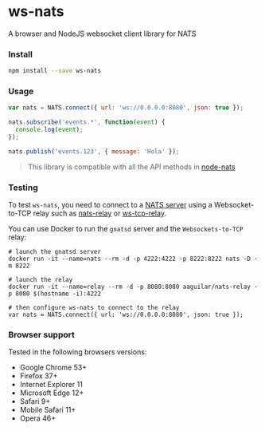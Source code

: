 # ws-nats
A browser and NodeJS websocket client library for NATS

### Install

```bash
npm install --save ws-nats
```

### Usage

```javascript
var nats = NATS.connect({ url: 'ws://0.0.0.0:8080', json: true });

nats.subscribe('events.*', function(event) {
  console.log(event);
});

nats.publish('events.123', { message: 'Hola' });
```

> This library is compatible with all the API methods in [node-nats](https://github.com/nats-io/node-nats#basic-usage)

### Testing

To test `ws-nats`, you need to connect to a [NATS server](https://github.com/nats-io/gnatsd) using a Websocket-to-TCP relay such as [nats-relay](https://hub.docker.com/r/aaguilar/nats-relay/) or [ws-tcp-relay](https://github.com/isobit/ws-tcp-relay).

You can use Docker to run the `gnatsd` server and the `Websockets-to-TCP` relay:

```
# launch the gnatsd server
docker run -it --name=nats --rm -d -p 4222:4222 -p 8222:8222 nats -D -m 8222

# launch the relay
docker run -it --name=relay --rm -d -p 8080:8080 aaguilar/nats-relay -p 8080 $(hostname -i):4222

# then configure ws-nats to connect to the relay
var nats = NATS.connect({ url: 'ws://0.0.0.0:8080', json: true });
```

### Browser support

Tested in the following browsers versions:

* Google Chrome 53+
* Firefox 37+
* Internet Explorer 11
* Microsoft Edge 12+
* Safari 9+
* Mobile Safari 11+
* Opera 46+
